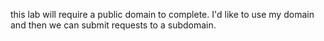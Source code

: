 
this lab will require a public domain to complete. I'd like to use my domain and then we can submit requests to a subdomain. 
